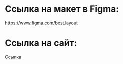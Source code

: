 # Ссылка на макет в Figma:
<a href="https://www.figma.com/file/fohToSAlZ3UfPN8LTjXeI6/%D0%9F%D1%80%D0%BE%D1%82%D0%BE%D1%82%D0%B8%D0%BF?type=design&node-id=0-1&mode=design&t=n7oaGaVSDdR7wsev-0" target="_blank"> https://www.figma.com/best.layout </a>

# Ссылка на сайт:
<a href="https://www.google.com" target="_blank"> Cсылка </a>
